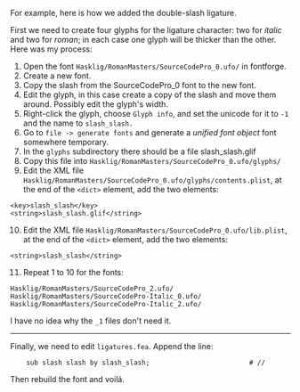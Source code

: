For example, here is how we added the double-slash ligature.

First we need to create four glyphs for the ligature character: two for *italic* and two for *roman*; in each case one glyph will be thicker than the other. Here was my process:
 1. Open the font `Hasklig/RomanMasters/SourceCodePro_0.ufo/` in fontforge.
 2. Create a new font.
 3. Copy the slash from the SourceCodePro_0 font to the new font.
 4. Edit the glyph, in this case create a copy of the slash and move them around. Possibly edit the glyph's width.
 5. Right-click the glyph, choose `Glyph info`, and set the unicode for it to `-1` and the name to `slash_slash.`
 6. Go to `file -> generate fonts` and generate a *unified font object* font somewhere temporary.
 7. In the `glyphs` subdirectory there should be a file slash_slash.glif
 8. Copy this file into `Hasklig/RomanMasters/SourceCodePro_0.ufo/glyphs/`
 9. Edit the XML file `Hasklig/RomanMasters/SourceCodePro_0.ufo/glyphs/contents.plist`, at the end of the `<dict>` element, add the two elements:
 ```
 <key>slash_slash</key>
 <string>slash_slash.glif</string>
 ```
 10. Edit the XML file `Hasklig/RomanMasters/SourceCodePro_0.ufo/lib.plist`, at the end of the `<dict>` element, add the two elements:
 ```
 <string>slash_slash</string>
 ```
 11. Repeat 1 to 10 for the fonts:
 ```
 Hasklig/RomanMasters/SourceCodePro_2.ufo/
 Hasklig/RomanMasters/SourceCodePro-Italic_0.ufo/
 Hasklig/RomanMasters/SourceCodePro-Italic_2.ufo/
 ```
 I have no idea why the `_1` files don't need it.

---------------------

Finally, we need to edit `ligatures.fea`. Append the line:
```
    sub slash slash by slash_slash;                         # //
```

Then rebuild the font and voilá.
